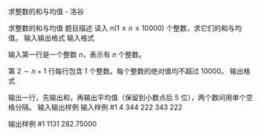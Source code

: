 



求整数的和与均值 - 洛谷














求整数的和与均值
题目描述
读入 $n(1 \le n \le 10000)$ 个整数，求它们的和与均值。
输入输出格式
输入格式

输入第一行是一个整数 $n$，表示有 $n$ 个整数。

第 $2 \sim n+1$ 行每行包含 $1$ 个整数。每个整数的绝对值均不超过 $10000$。
输出格式

输出一行，先输出和，再输出平均值（保留到小数点后 $5$ 位），两个数间用单个空格分隔。
输入输出样例
输入样例 #1
4
344
222
343
222

输出样例 #1
1131 282.75000






